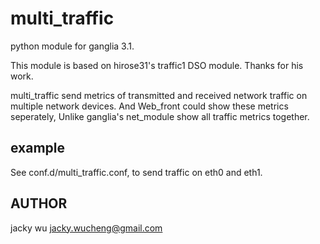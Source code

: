 multi_traffic
===============

python module for ganglia 3.1.

This module is based on hirose31's traffic1 DSO module. Thanks for his work.

multi_traffic send metrics of transmitted and received network traffic on multiple 
network devices. And Web_front could show these metrics seperately, Unlike ganglia's 
net_module show all traffic metrics together. 

## example

See conf.d/multi_traffic.conf, to send traffic on eth0 and eth1.

## AUTHOR

jacky wu <jacky.wucheng@gmail.com>

